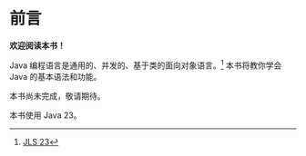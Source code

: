 # 前言

**欢迎阅读本书！**

Java 编程语言是通用的、并发的、基于类的面向对象语言。[^1] 本书将教你学会 Java 的基本语法和功能。

本书尚未完成，敬请期待。

本书使用 Java 23。

[^1]: [JLS 23](https://docs.oracle.com/javase/specs/jls/se23/html/jls-1.html)
